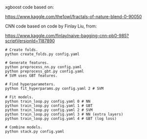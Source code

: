xgboost code based on:

https://www.kaggle.com/the1owl/fractals-of-nature-blend-0-90050

CNN code based on code by Finlay Liu, from:

https://www.kaggle.com/finlay/naive-bagging-cnn-pb0-985?scriptVersionId=1187890

```
# Create folds.
python create_folds.py config.yaml

# Generate features.
python preprocess_nn.py config.yaml
python preprocess_gbt.py config.yaml
# SVM uses GBT features.

# Find hyperparameters.
python fit_hyperparams.py config.yaml 2 # SVM

# Fit models.
python train_loop.py config.yaml 0 # NN
python train_loop.py config.yaml 1 # GBT
python train_loop.py config.yaml 2 # SVM
python train_loop.py config.yaml 3 # NN (extra layers)
python train_loop.py config.yaml 4 # GBT (log loss)

# Combine models.
python stack.py config.yaml
```
